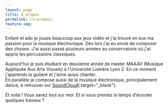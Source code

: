 ```yaml
---
layout: page
title: À propos
permalink: /a-propos/
feature-img:
---
```


Enfant et ado je jouais beaucoup aux jeux vidéo et j'ai trouvé en eux ma passion pour la musique électronique. Dès lors j'ai eu envie de composer des choses. J'ai aussi passé plusieurs années au conservatoire où j'ai appris les percussions classiques.  

Aujourd'hui je suis étudiant en deuxième année de master MAAAV (Musique Appliquée Aux Arts Visuels) à l'Université Lumière Lyon 2. En ce moment j'apprends la guitare et j'aime aussi chanter.    
En parallèle je compose aussi de la musique électronique, principalement dance, à retrouver sur [SoundCloud](https://soundcloud.com/people-mover){:target="_blank"}.  

Et voilà ! Vous savez tout sur moi. Et si vous preniez le temps d'écouter quelques travaux ?
